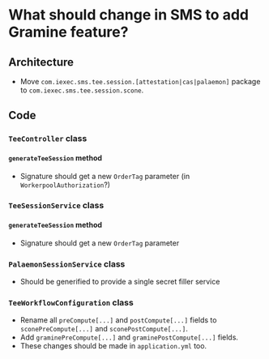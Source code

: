 # What should change in SMS to add Gramine feature?

## Architecture

- Move `com.iexec.sms.tee.session.[attestation|cas|palaemon]` package to `com.iexec.sms.tee.session.scone`.

## Code
### `TeeController` class

#### `generateTeeSession` method

- Signature should get a new `OrderTag` parameter (in `WorkerpoolAuthorization`?)

### `TeeSessionService` class

#### `generateTeeSession` method

- Signature should get a new `OrderTag` parameter

### `PalaemonSessionService` class

- Should be generified to provide a single secret filler service

### `TeeWorkflowConfiguration` class

- Rename all `preCompute[...]` and `postCompute[...]` fields to `sconePreCompute[...]` and `sconePostCompute[...]`.
- Add `graminePreCompute[...]` and `graminePostCompute[...]` fields.
- These changes should be made in `application.yml` too.